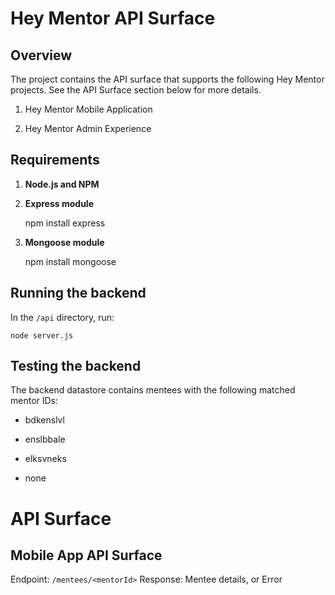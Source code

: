 # Hey Mentor API Surface 

## Overview 

The project contains the API surface that supports the following Hey Mentor projects. See the API Surface section below for more details.  

1. Hey Mentor Mobile Application 

2. Hey Mentor Admin Experience 


## Requirements 

1. __Node.js and NPM__


2. __Express module__

    npm install express

3. __Mongoose module__

    npm install mongoose

## Running the backend 

In the `/api` directory, run:

    node server.js 

## Testing the backend 

The backend datastore contains mentees with the following matched mentor IDs: 

* bdkenslvl

* enslbbale

* elksvneks

* none

# API Surface 

## Mobile App API Surface 

Endpoint: `/mentees/<mentorId>`
Response: Mentee details, or Error    
